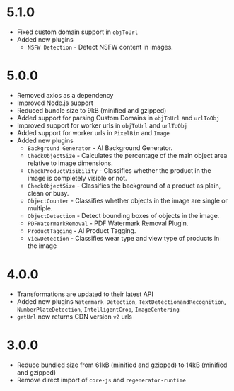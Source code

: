 # 5.1.0

-   Fixed custom domain support in `objToUrl`
-   Added new plugins
    -   `NSFW Detection` - Detect NSFW content in images.

# 5.0.0

-   Removed axios as a dependency
-   Improved Node.js support
-   Reduced bundle size to 9kB (minified and gzipped)
-   Added support for parsing Custom Domains in `objToUrl` and `urlToObj`
-   Improved support for worker urls in `objToUrl` and `urlToObj`
-   Added support for worker urls in `PixelBin` and `Image`
-   Added new plugins
    -   `Background Generator` - AI Background Generator.
    -   `CheckObjectSize` - Calculates the percentage of the main object area relative to image dimensions.
    -   `CheckProductVisibility` - Classifies whether the product in the image is completely visible or not.
    -   `CheckObjectSize` - Classifies the background of a product as plain, clean or busy.
    -   `ObjectCounter` - Classifies whether objects in the image are single or multiple.
    -   `ObjectDetection` - Detect bounding boxes of objects in the image.
    -   `PDFWatermarkRemoval` - PDF Watermark Removal Plugin.
    -   `ProductTagging` - AI Product Tagging.
    -   `ViewDetection` - Classifies wear type and view type of products in the image

# 4.0.0

-   Transformations are updated to their latest API
-   Added new plugins `Watermark Detection`, `TextDetectionandRecognition`, `NumberPlateDetection`, `IntelligentCrop`, `ImageCentering`
-   `getUrl` now returns CDN version `v2` urls

# 3.0.0

-   Reduce bundled size from 61kB (minified and gzipped) to 14kB (minified and gzipped)
-   Remove direct import of `core-js` and `regenerator-runtime`
